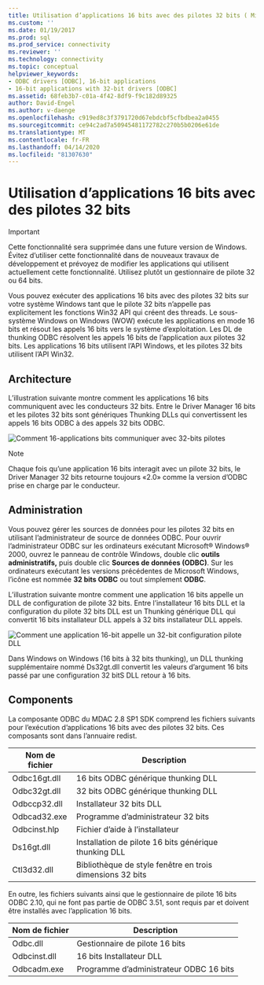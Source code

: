 ```yaml
---
title: Utilisation d’applications 16 bits avec des pilotes 32 bits ( Microsoft Docs
ms.custom: ''
ms.date: 01/19/2017
ms.prod: sql
ms.prod_service: connectivity
ms.reviewer: ''
ms.technology: connectivity
ms.topic: conceptual
helpviewer_keywords:
- ODBC drivers [ODBC], 16-bit applications
- 16-bit applications with 32-bit drivers [ODBC]
ms.assetid: 68feb3b7-c01a-4f42-8df9-f9c182d89325
author: David-Engel
ms.author: v-daenge
ms.openlocfilehash: c919ed8c3f3791720d67ebdcbf5cfbdbea2a0455
ms.sourcegitcommit: ce94c2ad7a50945481172782c270b5b0206e61de
ms.translationtype: MT
ms.contentlocale: fr-FR
ms.lasthandoff: 04/14/2020
ms.locfileid: "81307630"
---
```

# <a name="using-16-bit-applications-with-32-bit-drivers"></a>Utilisation d’applications 16 bits avec des pilotes 32 bits
> [!IMPORTANT]  
>  Cette fonctionnalité sera supprimée dans une future version de Windows. Évitez d’utiliser cette fonctionnalité dans de nouveaux travaux de développement et prévoyez de modifier les applications qui utilisent actuellement cette fonctionnalité. Utilisez plutôt un gestionnaire de pilote 32 ou 64 bits.  
  
 Vous pouvez exécuter des applications 16 bits avec des pilotes 32 bits sur votre système Windows tant que le pilote 32 bits n’appelle pas explicitement les fonctions Win32 API qui créent des threads. Le sous-système Windows on Windows (WOW) exécute les applications en mode 16 bits et résout les appels 16 bits vers le système d’exploitation. Les DL de thunking ODBC résolvent les appels 16 bits de l’application aux pilotes 32 bits. Les applications 16 bits utilisent l’API Windows, et les pilotes 32 bits utilisent l’API Win32.  
  
## <a name="architecture"></a>Architecture  
 L’illustration suivante montre comment les applications 16 bits communiquent avec les conducteurs 32 bits. Entre le Driver Manager 16 bits et les pilotes 32 bits sont génériques Thunking DLLs qui convertissent les appels 16 bits ODBC à des appels 32 bits ODBC.  
  
 ![Comment 16&#45;applications bits communiquer avec 32&#45;bits pilotes](../../odbc/microsoft/media/sdka2.gif "sdka2 (en)")  
  
> [!NOTE]  
>  Chaque fois qu’une application 16 bits interagit avec un pilote 32 bits, le Driver Manager 32 bits retourne toujours «2.0» comme la version d’ODBC prise en charge par le conducteur.  
  
## <a name="administration"></a>Administration  
 Vous pouvez gérer les sources de données pour les pilotes 32 bits en utilisant l’administrateur de source de données ODBC. Pour ouvrir l’administrateur ODBC sur les ordinateurs exécutant Microsoft® Windows® 2000, ouvrez le panneau de contrôle Windows, double clic **outils administratifs,** puis double clic **Sources de données (ODBC)**. Sur les ordinateurs exécutant les versions précédentes de Microsoft Windows, l’icône est nommée **32 bits ODBC** ou tout simplement **ODBC**.  
  
 L’illustration suivante montre comment une application 16 bits appelle un DLL de configuration de pilote 32 bits. Entre l’installateur 16 bits DLL et la configuration du pilote 32 bits DLL est un Thunking générique DLL qui convertit 16 bits installateur DLL appels à 32 bits installateur DLL appels.  
  
 ![Comment une application 16&#45;bit appelle un 32&#45;bit configuration pilote DLL](../../odbc/microsoft/media/sdka3.gif "sdka3 (en)")  
  
 Dans Windows on Windows (16 bits à 32 bits thunking), un DLL thunking supplémentaire nommé Ds32gt.dll convertit les valeurs d’argument 16 bits passé par une configuration 32 bitS DLL retour à 16 bits.  
  
## <a name="components"></a>Components  
 La composante ODBC du MDAC 2.8 SP1 SDK comprend les fichiers suivants pour l’exécution d’applications 16 bits avec des pilotes 32 bits. Ces composants sont dans l’annuaire redist.  
  
|Nom de fichier|Description|  
|---------------|-----------------|  
|Odbc16gt.dll|16 bits ODBC générique thunking DLL|  
|Odbc32gt.dll|32 bits ODBC générique thunking DLL|  
|Odbccp32.dll|Installateur 32 bits DLL|  
|Odbcad32.exe|Programme d’administrateur 32 bits|  
|Odbcinst.hlp|Fichier d’aide à l’installateur|  
|Ds16gt.dll|Installation de pilote 16 bits générique thunking DLL|  
|Ctl3d32.dll|Bibliothèque de style fenêtre en trois dimensions 32 bits|  
  
 En outre, les fichiers suivants ainsi que le gestionnaire de pilote 16 bits ODBC 2.10, qui ne font pas partie de ODBC 3.51, sont requis par et doivent être installés avec l’application 16 bits.  
  
|Nom de fichier|Description|  
|---------------|-----------------|  
|Odbc.dll|Gestionnaire de pilote 16 bits|  
|Odbcinst.dll|16 bits Installateur DLL|  
|Odbcadm.exe|Programme d’administrateur ODBC 16 bits|
